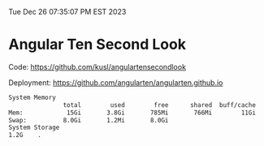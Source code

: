 Tue Dec 26 07:35:07 PM EST 2023

# Angular Ten Second Look

Code: https://github.com/kusl/angulartensecondlook

Deployment: https://github.com/angularten/angularten.github.io

```bash
System Memory
               total        used        free      shared  buff/cache   available
Mem:            15Gi       3.8Gi       785Mi       766Mi        11Gi        11Gi
Swap:          8.0Gi       1.2Mi       8.0Gi
System Storage
1.2G	.
